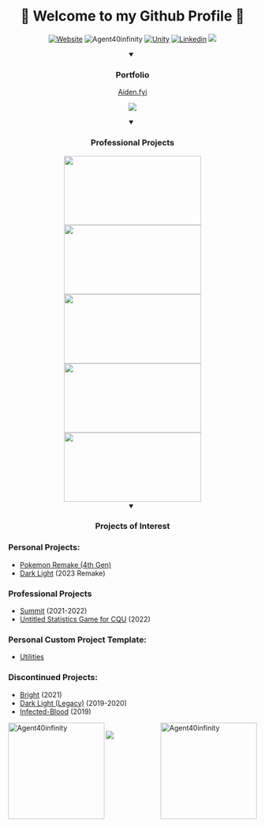 <h1 align="center">🖤 Welcome to my Github Profile 🖤</h1>
<p align="center">
  <a href="https://aiden.fyi/"><img alt="Website" src="https://img.shields.io/website?url=https%3A%2F%2Faiden.fyi%2F&up_message=Up&down_message=Down&label=Portfolio" /></a>
  <img src="https://komarev.com/ghpvc/?username=Agent40infinity1&label=Profile%20views&color=0e75b6&style=flat" alt="Agent40infinity" />
  <a href="https://assetstore.unity.com/publishers/75209?srsltid=AfmBOoq2fHZZ0yUtld1Se3Q7TOsYkxmFjV2vXDdxj7SL8vvpEY1qYCRC"><img src="https://img.shields.io/badge/Unity-%23232300.svg?logo=unity&logoColor=white" alt="Unity" /></a>
  <a href="https://www.linkedin.com/in/aiden-nathan-agent40/"><img src="https://custom-icon-badges.demolab.com/badge/LinkedIn-0A66C2?logo=linkedin-white&logoColor=fff" alt="Linkedin"/></a>
  <a href="https://myanimelist.net/profile/Agent40"><img src="https://img.shields.io/badge/MyAnimeList-2E51A2?logo=myanimelist&logoColor=fff" /></a>
</p>

<details align="center" open>
  <summary><h3>Portfolio</h3></summary>
  <p><a href="http://aiden.fyi/">Aiden.fyi</a></p>
  <p><a href="https://github.com/Agent40infinity/Agent40infinity.github.io"><img src="https://github-readme-stats.vercel.app/api/pin/?username=Agent40infinity&repo=Agent40infinity.github.io&show_icons=true&locale=en&layout=compact&theme=dark&bg_color=1F222E&title_color=FFFFFF&text_color=4d4d4d&icon_color=58A6FF" /></a></p>
</details>


<details align="center" open> 
  <summary><h3>Professional Projects</h3></summary>
  <a href="https://github.com/Agent40infinity/Scene-Reference"><img width="278" height="140" src="https://github-readme-stats.vercel.app/api/pin/?username=Agent40infinity&repo=Scene-Reference&show_icons=true&locale=en&layout=compact&theme=dark&bg_color=1F222E&title_color=FFFFFF&text_color=4d4d4d&icon_color=58A6FF" /></a>
  <a href="https://github.com/Agent40infinity/PairVar"><img width="278" height="140" src="https://github-readme-stats.vercel.app/api/pin/?username=Agent40infinity&repo=PairVar&show_icons=true&locale=en&layout=compact&theme=dark&bg_color=1F222E&title_color=FFFFFF&text_color=4d4d4d&icon_color=58A6FF" /></a>
  <a href="https://github.com/Agent40infinity/Summit"><img width="278" height="140" src="https://github-readme-stats.vercel.app/api/pin/?username=Agent40infinity&repo=Summit&show_icons=true&locale=en&layout=compact&theme=dark&bg_color=1F222E&title_color=FFFFFF&text_color=4d4d4d&icon_color=58A6FF" /></a>
  <a href="https://github.com/Agent40infinity/Agent40infinity.github.io"><img width="278" height="140" src="https://github-readme-stats.vercel.app/api/pin/?username=Agent40infinity&repo=Agent40infinity.github.io&show_icons=true&locale=en&layout=compact&theme=dark&bg_color=1F222E&title_color=FFFFFF&text_color=4d4d4d&icon_color=58A6FF" /></a>
  <a href="https://github.com/Agent40infinity/Agent40infinity.github.io"><img width="278" height="140" src="https://github-readme-stats.vercel.app/api/pin/?username=Agent40infinity&repo=Agent40infinity.github.io&show_icons=true&locale=en&layout=compact&theme=dark&bg_color=1F222E&title_color=FFFFFF&text_color=4d4d4d&icon_color=58A6FF" /></a>
</details>

<details align="center" open> 
  <summary><h3>Projects of Interest</h3></summary>
</details>

### Personal Projects:
- [Pokemon Remake (4th Gen)](https://github.com/Agent40infinity/Pokemon-4th-Gen-Remake)
- [Dark Light](https://github.com/Agent40infinity/Dark-Light) (2023 Remake)

### Professional Projects
- [Summit](https://coolevil98.itch.io/summitbuild) (2021-2022)
- [Untitled Statistics Game for CQU](https://github.com/Agent40infinity/Untitled-Statistics-Project/) (2022)

### Personal Custom Project Template:

- [Utilities](https://github.com/Agent40infinity/Utilities)

### Discontinued Projects:
- [Bright](https://github.com/Agent40infinity/Bright) (2021)
- [Dark Light (Legacy)](https://github.com/Agent40infinity/Dark-Light-Legacy) (2019-2020)
- [Infected-Blood](https://github.com/Agent40infinity/Infected-Blood) (2019)

<p>
  <img align="left" src="https://github-readme-stats.vercel.app/api/top-langs?username=Agent40infinity&show_icons=true&locale=en&layout=compact&theme=dark&bg_color=0D1117&title_color=FFFFFF&text_color=4d4d4d&icon_color=58A6FF&hide_border=true" alt="Agent40infinity" height="195px"/>
  <img align="right" src="https://github-readme-stats.vercel.app/api?username=Agent40infinity&show_icons=true&locale=en&theme=dark&bg_color=0D1117&title_color=FFFFFF&text_color=4d4d4d&icon_color=58A6FF&hide_border=true" alt="Agent40infinity" height="195px"/>
</p>
</br>
<img src="https://raw.githubusercontent.com/Trilokia/Trilokia/379277808c61ef204768a61bbc5d25bc7798ccf1/bottom_header.svg" />
